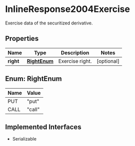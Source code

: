 

# InlineResponse2004Exercise

Exercise data of the securitized derivative.

## Properties

Name | Type | Description | Notes
------------ | ------------- | ------------- | -------------
**right** | [**RightEnum**](#RightEnum) | Exercise right. |  [optional]



## Enum: RightEnum

Name | Value
---- | -----
PUT | &quot;put&quot;
CALL | &quot;call&quot;


## Implemented Interfaces

* Serializable


